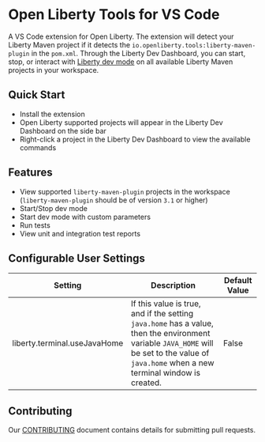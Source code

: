 # Open Liberty Tools for VS Code
A VS Code extension for Open Liberty. The extension will detect your Liberty Maven project if it detects the `io.openliberty.tools:liberty-maven-plugin` in the `pom.xml`. Through the Liberty Dev Dashboard, you can start, stop, or interact with [Liberty dev mode](https://github.com/OpenLiberty/ci.maven/blob/master/docs/dev.md#dev) on all available Liberty Maven projects in your workspace.

## Quick Start
- Install the extension
- Open Liberty supported projects will appear in the Liberty Dev Dashboard on the side bar
- Right-click a project in the Liberty Dev Dashboard to view the available commands

## Features
- View supported `liberty-maven-plugin` projects in the workspace (`liberty-maven-plugin` should be of version `3.1` or higher)
- Start/Stop dev mode
- Start dev mode with custom parameters
- Run tests
- View unit and integration test reports

## Configurable User Settings
| Setting | Description | Default Value |
| --------  | ----------- | -------  |
| liberty.terminal.useJavaHome | If this value is true, and if the setting `java.home` has a value, then the environment variable `JAVA_HOME` will be set to the value of `java.home` when a new terminal window is created. | False |

## Contributing
Our [CONTRIBUTING](CONTRIBUTING.md) document contains details for submitting pull requests.
